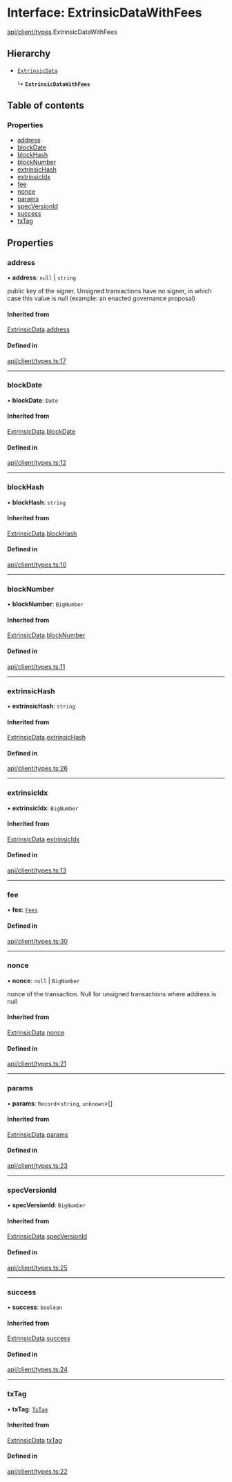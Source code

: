 # Interface: ExtrinsicDataWithFees

[api/client/types](../wiki/api.client.types).ExtrinsicDataWithFees

## Hierarchy

- [`ExtrinsicData`](../wiki/api.client.types.ExtrinsicData)

  ↳ **`ExtrinsicDataWithFees`**

## Table of contents

### Properties

- [address](../wiki/api.client.types.ExtrinsicDataWithFees#address)
- [blockDate](../wiki/api.client.types.ExtrinsicDataWithFees#blockdate)
- [blockHash](../wiki/api.client.types.ExtrinsicDataWithFees#blockhash)
- [blockNumber](../wiki/api.client.types.ExtrinsicDataWithFees#blocknumber)
- [extrinsicHash](../wiki/api.client.types.ExtrinsicDataWithFees#extrinsichash)
- [extrinsicIdx](../wiki/api.client.types.ExtrinsicDataWithFees#extrinsicidx)
- [fee](../wiki/api.client.types.ExtrinsicDataWithFees#fee)
- [nonce](../wiki/api.client.types.ExtrinsicDataWithFees#nonce)
- [params](../wiki/api.client.types.ExtrinsicDataWithFees#params)
- [specVersionId](../wiki/api.client.types.ExtrinsicDataWithFees#specversionid)
- [success](../wiki/api.client.types.ExtrinsicDataWithFees#success)
- [txTag](../wiki/api.client.types.ExtrinsicDataWithFees#txtag)

## Properties

### address

• **address**: ``null`` \| `string`

public key of the signer. Unsigned transactions have no signer, in which case this value is null (example: an enacted governance proposal)

#### Inherited from

[ExtrinsicData](../wiki/api.client.types.ExtrinsicData).[address](../wiki/api.client.types.ExtrinsicData#address)

#### Defined in

[api/client/types.ts:17](https://github.com/PolymeshAssociation/polymesh-sdk/blob/8a9e72221/src/api/client/types.ts#L17)

___

### blockDate

• **blockDate**: `Date`

#### Inherited from

[ExtrinsicData](../wiki/api.client.types.ExtrinsicData).[blockDate](../wiki/api.client.types.ExtrinsicData#blockdate)

#### Defined in

[api/client/types.ts:12](https://github.com/PolymeshAssociation/polymesh-sdk/blob/8a9e72221/src/api/client/types.ts#L12)

___

### blockHash

• **blockHash**: `string`

#### Inherited from

[ExtrinsicData](../wiki/api.client.types.ExtrinsicData).[blockHash](../wiki/api.client.types.ExtrinsicData#blockhash)

#### Defined in

[api/client/types.ts:10](https://github.com/PolymeshAssociation/polymesh-sdk/blob/8a9e72221/src/api/client/types.ts#L10)

___

### blockNumber

• **blockNumber**: `BigNumber`

#### Inherited from

[ExtrinsicData](../wiki/api.client.types.ExtrinsicData).[blockNumber](../wiki/api.client.types.ExtrinsicData#blocknumber)

#### Defined in

[api/client/types.ts:11](https://github.com/PolymeshAssociation/polymesh-sdk/blob/8a9e72221/src/api/client/types.ts#L11)

___

### extrinsicHash

• **extrinsicHash**: `string`

#### Inherited from

[ExtrinsicData](../wiki/api.client.types.ExtrinsicData).[extrinsicHash](../wiki/api.client.types.ExtrinsicData#extrinsichash)

#### Defined in

[api/client/types.ts:26](https://github.com/PolymeshAssociation/polymesh-sdk/blob/8a9e72221/src/api/client/types.ts#L26)

___

### extrinsicIdx

• **extrinsicIdx**: `BigNumber`

#### Inherited from

[ExtrinsicData](../wiki/api.client.types.ExtrinsicData).[extrinsicIdx](../wiki/api.client.types.ExtrinsicData#extrinsicidx)

#### Defined in

[api/client/types.ts:13](https://github.com/PolymeshAssociation/polymesh-sdk/blob/8a9e72221/src/api/client/types.ts#L13)

___

### fee

• **fee**: [`Fees`](../wiki/api.client.types.Fees)

#### Defined in

[api/client/types.ts:30](https://github.com/PolymeshAssociation/polymesh-sdk/blob/8a9e72221/src/api/client/types.ts#L30)

___

### nonce

• **nonce**: ``null`` \| `BigNumber`

nonce of the transaction. Null for unsigned transactions where address is null

#### Inherited from

[ExtrinsicData](../wiki/api.client.types.ExtrinsicData).[nonce](../wiki/api.client.types.ExtrinsicData#nonce)

#### Defined in

[api/client/types.ts:21](https://github.com/PolymeshAssociation/polymesh-sdk/blob/8a9e72221/src/api/client/types.ts#L21)

___

### params

• **params**: `Record`\<`string`, `unknown`\>[]

#### Inherited from

[ExtrinsicData](../wiki/api.client.types.ExtrinsicData).[params](../wiki/api.client.types.ExtrinsicData#params)

#### Defined in

[api/client/types.ts:23](https://github.com/PolymeshAssociation/polymesh-sdk/blob/8a9e72221/src/api/client/types.ts#L23)

___

### specVersionId

• **specVersionId**: `BigNumber`

#### Inherited from

[ExtrinsicData](../wiki/api.client.types.ExtrinsicData).[specVersionId](../wiki/api.client.types.ExtrinsicData#specversionid)

#### Defined in

[api/client/types.ts:25](https://github.com/PolymeshAssociation/polymesh-sdk/blob/8a9e72221/src/api/client/types.ts#L25)

___

### success

• **success**: `boolean`

#### Inherited from

[ExtrinsicData](../wiki/api.client.types.ExtrinsicData).[success](../wiki/api.client.types.ExtrinsicData#success)

#### Defined in

[api/client/types.ts:24](https://github.com/PolymeshAssociation/polymesh-sdk/blob/8a9e72221/src/api/client/types.ts#L24)

___

### txTag

• **txTag**: [`TxTag`](../wiki/generated.types#txtag)

#### Inherited from

[ExtrinsicData](../wiki/api.client.types.ExtrinsicData).[txTag](../wiki/api.client.types.ExtrinsicData#txtag)

#### Defined in

[api/client/types.ts:22](https://github.com/PolymeshAssociation/polymesh-sdk/blob/8a9e72221/src/api/client/types.ts#L22)
